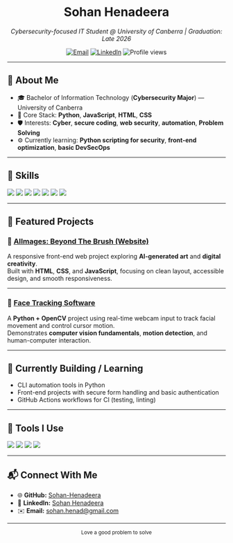 <h1 align="center">Sohan Henadeera</h1>

<p align="center">
  <em>Cybersecurity-focused IT Student @ University of Canberra | Graduation: Late 2026</em>
</p>

<p align="center">
  <a href="mailto:sohanhenadeera@gmail.com"><img alt="Email" src="https://img.shields.io/badge/Email-24292e?logo=gmail&logoColor=white"></a>
  <a href="https://www.linkedin.com/in/sohan-henadeera-155040259"><img alt="LinkedIn" src="https://img.shields.io/badge/LinkedIn-24292e?logo=linkedin&logoColor=white"></a>
  <img alt="Profile views" src="https://komarev.com/ghpvc/?username=Sohan-Henadeera&style=flat&color=lightgrey">
</p>

---

## 🧠 About Me
- 🎓 Bachelor of Information Technology (**Cybersecurity Major**) — University of Canberra  
- 🧰 Core Stack: **Python**, **JavaScript**, **HTML**, **CSS**  
- 🛡️ Interests: **Cyber**, **secure coding**, **web security**, **automation**, **Problem Solving**  
- ⚙️ Currently learning: **Python scripting for security**, **front-end optimization**, **basic DevSecOps**

---

## 🧱 Skills

<p>
  <img src="https://img.shields.io/badge/Python-24292e?logo=python&logoColor=white" />
  <img src="https://img.shields.io/badge/JavaScript-24292e?logo=javascript&logoColor=white" />
  <img src="https://img.shields.io/badge/HTML5-24292e?logo=html5&logoColor=white" />
  <img src="https://img.shields.io/badge/CSS3-24292e?logo=css3&logoColor=white" />
  <img src="https://img.shields.io/badge/Git-24292e?logo=git&logoColor=white" />
  <img src="https://img.shields.io/badge/GitHub-24292e?logo=github&logoColor=white" />
  <img src="https://img.shields.io/badge/Linux-24292e?logo=linux&logoColor=white" />
</p>

---

## 🚀 Featured Projects

### 🔹 [AIImages: Beyond The Brush (Website)](https://github.com/Sohan-Henadeera/AIImages-Beyond-The-Brush-Website)
A responsive front-end web project exploring **AI-generated art** and **digital creativity**.  
Built with **HTML**, **CSS**, and **JavaScript**, focusing on clean layout, accessible design, and smooth responsiveness.  

---

### 🔹 [Face Tracking Software](https://github.com/Sohan-Henadeera/Face-Tracking-Software)
A **Python + OpenCV** project using real-time webcam input to track facial movement and control cursor motion.  
Demonstrates **computer vision fundamentals**, **motion detection**, and human-computer interaction.  

---
## 🧪 Currently Building / Learning
- CLI automation tools in Python  
- Front-end projects with secure form handling and basic authentication  
- GitHub Actions workflows for CI (testing, linting)

---

## 🧰 Tools I Use
<p>
  <img src="https://img.shields.io/badge/VS%20Code-24292e?logo=visual-studio-code&logoColor=white" />
  <img src="https://img.shields.io/badge/OpenCV-24292e?logo=opencv&logoColor=white" />
  <img src="https://img.shields.io/badge/GitHub%20Actions-24292e?logo=github-actions&logoColor=white" />
  <img src="https://img.shields.io/badge/Windows%20Subsystem%20for%20Linux-24292e?logo=windows-terminal&logoColor=white" />
</p>

---

## 📬 Connect With Me
- 🌐 **GitHub:** [Sohan-Henadeera](https://github.com/Sohan-Henadeera)  
- 💼 **LinkedIn:** [Sohan Henadeera](https://www.linkedin.com/in/sohan-henadeera-155040259)  
- ✉️ **Email:** sohan.henad@gmail.com  

---

<p align="center">
  <sub>Love a good problem to solve</sub>
</p>

